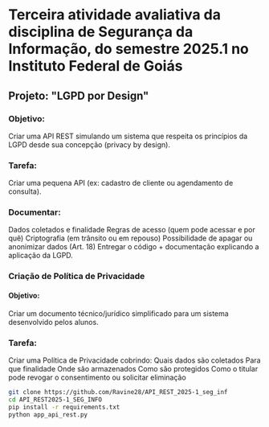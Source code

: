 # Terceira atividade avaliativa da disciplina de Segurança da Informação, do semestre 2025.1 no Instituto Federal de Goiás
## Projeto: "LGPD por Design"

### Objetivo: 
Criar uma API REST simulando um sistema que respeita os princípios da LGPD desde sua concepção (privacy by design).

### Tarefa:
Criar uma pequena API (ex: cadastro de cliente ou agendamento de consulta).

### Documentar:
Dados coletados e finalidade
Regras de acesso (quem pode acessar e por quê)
Criptografia (em trânsito ou em repouso)
Possibilidade de apagar ou anonimizar dados (Art. 18)
Entregar o código + documentação explicando a aplicação da LGPD.

### Criação de Política de Privacidade
#### Objetivo:
Criar um documento técnico/jurídico simplificado para um sistema desenvolvido pelos alunos.

### Tarefa:
Criar uma Política de Privacidade cobrindo:
Quais dados são coletados
Para que finalidade
Onde são armazenados
Como são protegidos
Como o titular pode revogar o consentimento ou solicitar eliminação


```bash
git clone https://github.com/Ravine28/API_REST_2025-1_seg_inf
cd API_REST2025-1_SEG_INFO
pip install -r requirements.txt
python app_api_rest.py
